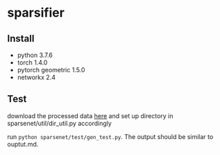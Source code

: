 # sparsifier

## Install

* python 3.7.6
* torch                 1.4.0               
* pytorch geometric     1.5.0
* networkx              2.4

## Test
download the processed data [here](https://drive.google.com/drive/folders/1WMYebXwU7bVRWTW33BIx-sqAZV3UFFfX?usp=sharing)
and set up directory in sparsenet/util/dir_util.py accordingly

run ```python sparsenet/test/gen_test.py```. The output should be similar to ouptut.md.
